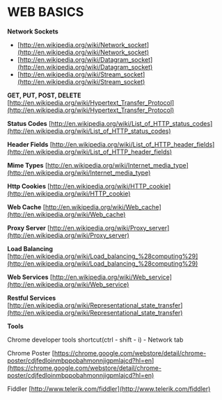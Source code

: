 # **WEB BASICS**

**Network Sockets**

* [http://en.wikipedia.org/wiki/Network_socket](http://en.wikipedia.org/wiki/Network_socket)
* [http://en.wikipedia.org/wiki/Datagram_socket](http://en.wikipedia.org/wiki/Datagram_socket)
* [http://en.wikipedia.org/wiki/Stream_socket](http://en.wikipedia.org/wiki/Stream_socket)


**GET, PUT, POST, DELETE**
[http://en.wikipedia.org/wiki/Hypertext_Transfer_Protocol](http://en.wikipedia.org/wiki/Hypertext_Transfer_Protocol)

**Status Codes**
[http://en.wikipedia.org/wiki/List_of_HTTP_status_codes](http://en.wikipedia.org/wiki/List_of_HTTP_status_codes)

**Header Fields**
[http://en.wikipedia.org/wiki/List_of_HTTP_header_fields](http://en.wikipedia.org/wiki/List_of_HTTP_header_fields)

**Mime Types**
[http://en.wikipedia.org/wiki/Internet_media_type](http://en.wikipedia.org/wiki/Internet_media_type)

**Http Cookies**
[http://en.wikipedia.org/wiki/HTTP_cookie](http://en.wikipedia.org/wiki/HTTP_cookie)

**Web Cache**
[http://en.wikipedia.org/wiki/Web_cache](http://en.wikipedia.org/wiki/Web_cache)

**Proxy Server**
[http://en.wikipedia.org/wiki/Proxy_server](http://en.wikipedia.org/wiki/Proxy_server)

**Load Balancing**
[http://en.wikipedia.org/wiki/Load_balancing_%28computing%29](http://en.wikipedia.org/wiki/Load_balancing_%28computing%29)

**Web Services**
[http://en.wikipedia.org/wiki/Web_service](http://en.wikipedia.org/wiki/Web_service)

**Restful Services**
[http://en.wikipedia.org/wiki/Representational_state_transfer](http://en.wikipedia.org/wiki/Representational_state_transfer)

**Tools**

Chrome developer tools  shortcut(ctrl - shift - i)  - Network tab

Chrome Poster
[https://chrome.google.com/webstore/detail/chrome-poster/cdjfedloinmbppobahmonnjigpmlajcd?hl=en](https://chrome.google.com/webstore/detail/chrome-poster/cdjfedloinmbppobahmonnjigpmlajcd?hl=en)

Fiddler
[http://www.telerik.com/fiddler](http://www.telerik.com/fiddler)
